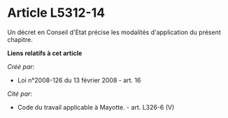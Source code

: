 # Article L5312-14

Un décret en Conseil d'Etat précise les modalités d'application du présent chapitre.

**Liens relatifs à cet article**

_Créé par_:

  - Loi n°2008-126 du 13 février 2008 - art. 16

_Cité par_:

  - Code du travail applicable à Mayotte. - art. L326-6 (V)
